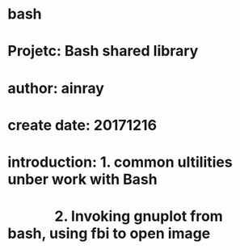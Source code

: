 # bash
# Projetc: Bash shared library
# author: ainray
# create date: 20171216
# introduction: 1. common ultilities unber work with Bash
#               2. Invoking gnuplot from bash, using fbi to open image

